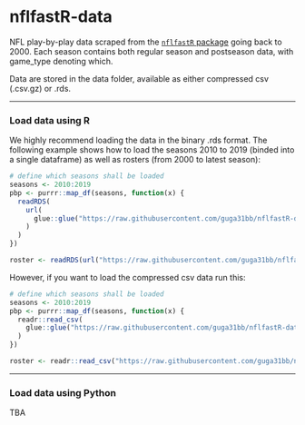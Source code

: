 # nflfastR-data
NFL play-by-play data scraped from the [`nflfastR` package](https://github.com/mrcaseb/nflfastR) going back to 2000. Each season contains both regular season and postseason data, with game_type denoting which.

Data are stored in the data folder, available as either compressed csv (.csv.gz) or .rds.

___

### Load data using R
We highly recommend loading the data in the binary .rds format. The following example shows how to load the seasons 2010 to 2019 (binded into a single dataframe) as well as rosters (from 2000 to latest season):

```R
# define which seasons shall be loaded
seasons <- 2010:2019
pbp <- purrr::map_df(seasons, function(x) {
  readRDS(
    url(
      glue::glue("https://raw.githubusercontent.com/guga31bb/nflfastR-data/master/data/play_by_play_{x}.rds")
    )
  )
})

roster <- readRDS(url("https://raw.githubusercontent.com/guga31bb/nflfastR-data/master/roster-data/roster.rds"))
```

However, if you want to load the compressed csv data run this:
```R
# define which seasons shall be loaded
seasons <- 2010:2019
pbp <- purrr::map_df(seasons, function(x) {
  readr::read_csv(
    glue::glue("https://raw.githubusercontent.com/guga31bb/nflfastR-data/master/data/play_by_play_{x}.csv.gz")
  )
})

roster <- readr::read_csv("https://raw.githubusercontent.com/guga31bb/nflfastR-data/master/roster-data/roster.csv.gz")
```

___

### Load data using Python

TBA